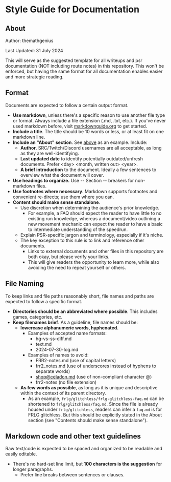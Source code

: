 # Style Guide for Documentation

## About
Author: themathgenius

Last Updated: 31 July 2024

This will serve as the suggested template for all writeups and psr documentation (NOT including route notes) in this repository.
This won't be enforced, but having the same format for all documentation enables easier and more strategic reading.

## Format
Documents are expected to follow a certain output format.
* **Use markdown**, unless there's a specific reason to use another file type or format. Always include a file extension (.md, .txt, etc.).
  If you've never used markdown before, visit [markdownguide.org](https://www.markdownguide.org) to get started.
* **Include a title**. The title should be 10 words or less, or at least fit on one markdown line.
* **Include an "About" section**. See [above](#about) as an example. Include:
  * **Author**. SRC/Twitch/Discord usernames are all acceptable, as long as they are well-identifying.
  * **Last updated date** to identify potentially outdated/unfresh documents. Prefer \<day> \<month, written out> \<year>. 
  * **A brief introduction** to the document. Ideally a few sentences to overview what the document will cover.
* **Use headings to organize.** Use -- Section -- breakers for non-markdown files.
* **Use footnotes where necessary**. Markdown supports footnotes and convenient re-directs; use them where you can.
* **Content should make sense standalone**.
  * Use discretion when determining the audience's prior knowledge.
    * For example, a FAQ should expect the reader to have little to no existing run knowledge,
      whereas a document/video outlining a new movement mechanic can expect the reader to have a basic to intermediate understanding of the speedrun.
  * Explain PSR-specific jargon and terminology, especially if it's niche.
  * The key exception to this rule is to link and reference other documents.
    * Links to external documents and other files in this repository are both okay, but please verify your links.
    * This will give readers the opportunity to learn more, while also avoiding the need to repeat yourself or others.

## File Naming
To keep links and file paths reasonably short, file names and paths are expected to follow a specific format.
* **Directories should be an abbreviated where possible**. This includes games, categories, etc. 
* **Keep filenames brief**. As a guideline, file names should be:
  * **lowercase alphanumeric words, hyphenated.**
    * Examples of accepted name formats:
      * hg-vs-ss-diff.md
      * text.md
      * 2024-07-30-log.md
    * Examples of names to avoid:
      * FRR2-notes.md (use of capital letters)
      * frr2_notes.md (use of underscores instead of hyphens to separate words)
      * shop@celadon.md (use of non-compliant character @)
      * frr2-notes (no file extension)
  * **As few words as possible**, as long as it is unique and descriptive within the context of its parent directory.
    * As an example, `frlg/glitchless/frlg-glitchless-faq.md` can be shortened to `frlg/glitchless/faq.md`.
      Since the file is already housed under `frlg/glitchless`, readers can infer a `faq.md` is for FRLG glitchless.
      But this should be explicitly stated in the About section (see "Contents should make sense standalone").

## Markdown code and other text guidelines
Raw text/code is expected to be spaced and organized to be readable and easily editable.
* There's no hard-set line limit, but **100 characters is the suggestion** for longer paragraphs.
  * Prefer line breaks between sentences or clauses.

